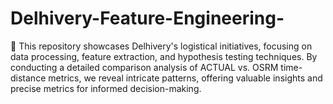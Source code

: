 # Delhivery-Feature-Engineering-
💁 This repository showcases Delhivery's logistical initiatives, focusing on data processing, feature extraction, and hypothesis testing techniques. By conducting a detailed comparison analysis of ACTUAL vs. OSRM time-distance metrics, we reveal intricate patterns, offering valuable insights and precise metrics for informed decision-making.

